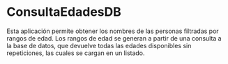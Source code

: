 # ConsultaEdadesDB

Esta aplicación permite obtener los nombres de las personas filtradas por rangos de edad. Los rangos de edad se generan a partir de una consulta a la base de datos, que devuelve todas las edades disponibles sin repeticiones, las cuales se cargan en un listado.
